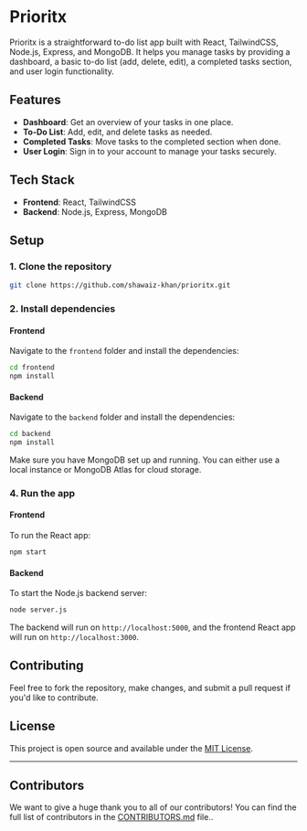 # Prioritx

Prioritx is a straightforward to-do list app built with React, TailwindCSS, Node.js, Express, and MongoDB. It helps you manage tasks by providing a dashboard, a basic to-do list (add, delete, edit), a completed tasks section, and user login functionality.

## Features
- **Dashboard**: Get an overview of your tasks in one place.
- **To-Do List**: Add, edit, and delete tasks as needed.
- **Completed Tasks**: Move tasks to the completed section when done.
- **User Login**: Sign in to your account to manage your tasks securely.

## Tech Stack
- **Frontend**: React, TailwindCSS
- **Backend**: Node.js, Express, MongoDB

## Setup

### 1. Clone the repository

```bash
git clone https://github.com/shawaiz-khan/prioritx.git
```

### 2. Install dependencies

#### Frontend

Navigate to the `frontend` folder and install the dependencies:

```bash
cd frontend
npm install
```

#### Backend

Navigate to the `backend` folder and install the dependencies:

```bash
cd backend
npm install
```

Make sure you have MongoDB set up and running. You can either use a local instance or MongoDB Atlas for cloud storage.

### 4. Run the app

#### Frontend

To run the React app:

```bash
npm start
```

#### Backend

To start the Node.js backend server:

```bash
node server.js
```

The backend will run on `http://localhost:5000`, and the frontend React app will run on `http://localhost:3000`.

## Contributing

Feel free to fork the repository, make changes, and submit a pull request if you'd like to contribute.

## License

This project is open source and available under the [MIT License](LICENSE).

---

## Contributors

We want to give a huge thank you to all of our contributors! You can find the full list of contributors in the [CONTRIBUTORS.md](./CONTRIBUTORS.md) file..
